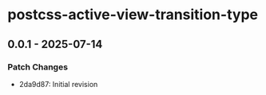 # postcss-active-view-transition-type

## 0.0.1 - 2025-07-14

### Patch Changes

- 2da9d87: Initial revision
